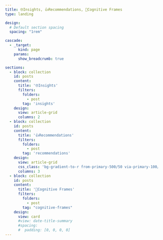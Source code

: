 ```yaml
---
title: 🤓Insights, 👍Recommendations, 🧠Cognitive Frames
type: landing

design:
  # Default section spacing
  spacing: "1rem"

cascade:
  - _target:
      kind: page
    params:
      show_breadcrumb: true

sections:
  - block: collection
    id: posts
    content:
      title: '🤓Insights'
      filters:
        folders:
          - post
        tag: 'insights'
    design:
      view: article-grid
      columns: 2
  - block: collection
    id: posts
    content:
      title: '👍Recommendations'
      filters:
        folders:
          - post
        tag: 'recommendations'
    design:
      view: article-grid
      css_class: 'bg-gradient-to-r from-primary-500/50 via-primary-100/10 to-primary-500/50 dark:bg-gradient-to-r dark:via-primary-900/90'
      columns: 3
  - block: collection
    id: posts
    content:
      title: '🧠Cognitive Frames'
      filters:
        folders:
          - post
        tag: "cognitive-frames"
    design:
      view: card
      #view: date-title-summary
      #spacing:
      #  padding: [0, 0, 0, 0]
---
```


